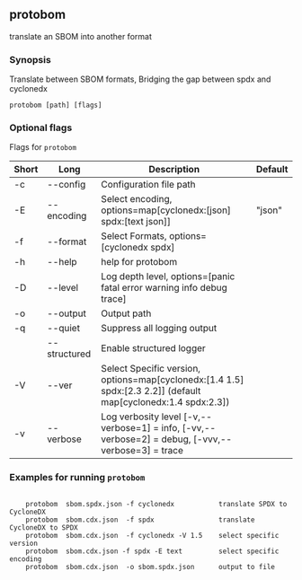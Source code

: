 ## protobom

translate an SBOM into another format

### Synopsis

Translate between SBOM formats, Bridging the gap between spdx and cyclonedx

```
protobom [path] [flags]
```

### Optional flags 
Flags for `protobom`


| Short | Long | Description | Default |
| --- | --- | --- | --- |
| -c | --config | Configuration file path | |
| -E | --encoding | Select encoding, options=map[cyclonedx:[json] spdx:[text json]] | "json" |
| -f | --format | Select Formats, options=[cyclonedx spdx] | |
| -h | --help | help for protobom | |
| -D | --level | Log depth level, options=[panic fatal error warning info debug trace] | |
| -o | --output | Output path | |
| -q | --quiet | Suppress all logging output | |
| | --structured | Enable structured logger | |
| -V | --ver | Select Specific version, options=map[cyclonedx:[1.4 1.5] spdx:[2.3 2.2]] (default map[cyclonedx:1.4 spdx:2.3]) | |
| -v | --verbose | Log verbosity level [-v,--verbose=1] = info, [-vv,--verbose=2] = debug, [-vvv,--verbose=3] = trace | |


### Examples for running `protobom`

```

	protobom  sbom.spdx.json -f cyclonedx           translate SPDX to CycloneDX
	protobom  sbom.cdx.json  -f spdx                translate CycloneDX to SPDX
	protobom  sbom.cdx.json  -f cyclonedx -V 1.5    select specific version
	protobom  sbom.cdx.json -f spdx -E text         select specific encoding
	protobom  sbom.cdx.json  -o sbom.spdx.json      output to file
	
```

